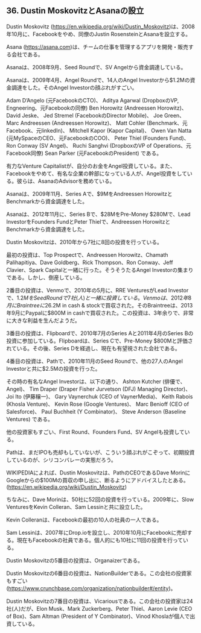## 36. Dustin MoskovitzとAsanaの設立

Dustin Moskovitz (https://en.wikipedia.org/wiki/Dustin_Moskovitz)は、2008年10月に、Facebookをやめ、同僚のJustin RosensteinとAsanaを設立する。

Asana (https://asana.com)は、チームの仕事を管理するアプリを開発・販売する会社である。

Asanaは、2008年9月、Seed Roundで、SV Angelから資金調達している。

Asanaは、2009年4月、Angel Roundで、14人のAngel Investorから$1.2Mの資金調達をした。そのAngel Investorの顔ぶれがすごい。

Adam D’Angelo (元FacebookのCTO)、
Aditya Agarwal (DropboxのVP, Engneering、元Facebookの同僚)
Ben Horowitz (Andreessen Horowitz)、
David Jeske、
Jed Stremel (FacebookのDirector Mobile)、
Joe Green、
Marc Andreessen (Andreessen Horowitz)、
Matt Cohler (Benchmark、元Facebook、元linkedIn)、
Mitchell Kapor (Kapor Capital)、
Owen Van Natta (元MySpaceのCEO、元FacebookのCOO)、
Peter Thiel (Founders Fund)、
Ron Conway (SV Angel)、
Ruchi Sanghvi (DropboxのVP of Operations、元Facebook同僚)
Sean Parker (元FacebookのPresident)
である。

有力なVenture Capitalistが、自分のお金をAngel投資している。また、Facebookをやめて、有名な企業の幹部になっている人が、Angel投資をしている。彼らは、AsanaのAdvisorを務めている。

Asanaは、2009年11月、Series Aで、$9MをAndreessen HorowitzとBenchmarkから資金調達をした。

Asanaは、2012年11月に、Series Bで、$28MをPre-Money $280Mで、Lead InvestorをFounders FundとPeter Thielで、Andreessen HorowitzとBenchmarkから資金調達をした。

Dustin Moskovitzは、2010年から7社に8回の投資を行っている。

最初の投資は、Top Prospectで、Andreessen Horowitz、Chamath Palihapitiya、Dave Goldberg、Rick Thompson、Ron Conway、Jeff Clavier、Spark Capitalと一緒に行った。そうそうたるAngel Investorの集まりである。しかし、倒産している。

2番目の投資は、Venmoで、2010年の5月に、RRE VenturesがLead Investorで、$1.2MをSeed Roundで7社(人)と一緒に投資している。Venmoは、2012年8月にBraintreeに$26.2M in cash & stockで買収された。そのBraintreeは、2013年9月にPaypalに$800M in cashで買収された。この投資は、3年余りで、非常に大きな利益を生んだようだ。

3番目の投資は、Flipboardで、2010年7月のSeries Aと2011年4月のSeries Bの投資に参加している。Flipboardは、Series Cで、Pre-Money $800Mと評価されている。その後、Series Dを経過し、現在も有望視された会社である。

4番目の投資は、Pathで、2010年11月のSeed Roundで、他の27人のAngel Investorと共に$2.5Mの投資を行った。

その時の有名なAngel Investorは、以下の通り、
Ashton Kutcher (俳優で、Angel)、
Tim Draper (Draper Fisher Jurvetson (DFJ) Managing Director)、
Joi Ito (伊藤穣一)、
Gary Vaynerchuk (CEO of VaynerMedia)、
Keith Rabois (Khosla Venture)、
Kevin Rose (Google Ventures)、
Marc Benioff (CEO of Salesforce)、
Paul Buchheit (Y Combinator)、
Steve Anderson (Baseline Ventures)
である。

他の投資家もすごい、First Round、Founders Fund、SV Angelも投資している。

Pathは、まだIPOも売却もしていないが、こういう顔ぶれがこぞって、初期投資しているのが、シリコンバレーの実態だろう。

WIKIPEDIAによれば、Dustin Moskovitzは、PathのCEOであるDave MorinにGoogleからの$100Mの買収の申し出に、断るようにアドバイスしたとある。(https://en.wikipedia.org/wiki/Dustin_Moskovitz)

ちなみに、Dave Morinは、50社に52回の投資を行っている。2009年に、Slow VenturesをKevin Colleran、Sam Lessinと共に設立した。

Kevin Colleranは、Facebookの最初の10人の社員の一人である。

Sam Lessinは、2007年にDrop.ioを設立し、2010年10月にFacebookに売却する。現在もFacebookの社員である。個人的にも10社に11回の投資を行っている。

Dustin Moskovitzの5番目の投資は、Organaizerである。

Dustin Moskovitzの6番目の投資は、NationBuilderである。この会社の投資家もすごい (https://www.crunchbase.com/organization/nationbuilder#/entity)。

Dustin Moskovitzの7番目の投資は、Vicariousである。この会社の投資家は24社(人)だが、Elon Musk、Mark Zuckerberg、Peter Thiel、Aaron Levie (CEO of Box)、Sam Altman (President of Y Combinator)、Vinod Khoslaが個人で出資している。

